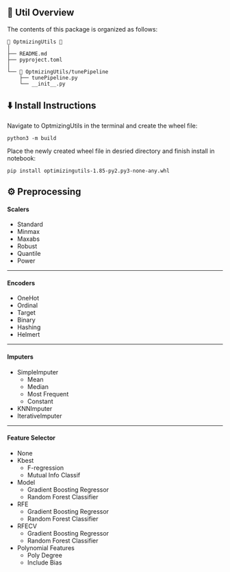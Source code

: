 <!-- STRUCTURE -->
<h2 id="Util-Structure"> 🌵 Util Overview</h2>

The contents of this package is organized as follows:

    📂 OptmizingUtils 📍
    │
    ├── README.md
    ├── pyproject.toml
    │   
    └── 📂 OptmizingUtils/tunePipeline
        ├── tunePipeline.py 
        └── __init__.py 

<h2 id="Install-Instructions"> ⬇️ Install Instructions</h2>

Navigate to OptmizingUtils in the terminal and create the wheel file:

```console
python3 -m build
```

Place the newly created wheel file in desried directory and finish install in notebook:

```console
pip install optimizingutils-1.85-py2.py3-none-any.whl
```

<h2 id="Preprocessing"> ⚙️ Preprocessing</h2>

#### Scalers

* Standard
* Minmax
* Maxabs
* Robust
* Quantile
* Power

----------------------------------------------------------------

#### Encoders

* OneHot
* Ordinal
* Target
* Binary
* Hashing
* Helmert

----------------------------------------------------------------

#### Imputers

* SimpleImputer
    * Mean
    * Median
    * Most Frequent
    * Constant
* KNNImputer
* IterativeImputer
  
----------------------------------------------------------------

#### Feature Selector

* None
* Kbest
    * F-regression
    * Mutual Info Classif
* Model
    * Gradient Boosting Regressor
    * Random Forest Classifier
* RFE
    * Gradient Boosting Regressor
    * Random Forest Classifier
* RFECV
    * Gradient Boosting Regressor
    * Random Forest Classifier
* Polynomial Features
    * Poly Degree
    * Include Bias
